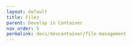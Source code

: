 ```yaml
---
layout: default
title: Files
parent: Develop in Container
nav_order: 5
permalink: docs/devcontainer/file-management
---
```

